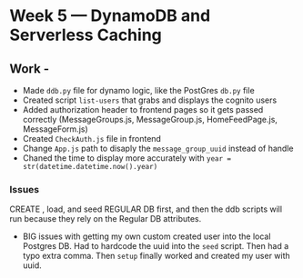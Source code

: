# Week 5 — DynamoDB and Serverless Caching

## Work -

- Made `ddb.py` file for dynamo logic, like the PostGres `db.py` file
- Created script `list-users` that grabs and displays the cognito users
- Added authorization header to frontend pages so it gets passed correctly (MessageGroups.js, MessageGroup.js, HomeFeedPage.js, MessageForm.js)
- Created `CheckAuth.js` file in frontend
- Change `App.js` path to disaply the `message_group_uuid`   instead of handle
- Chaned the time to display more accurately with `year = str(datetime.datetime.now().year)`

### Issues


CREATE , load, and seed REGULAR DB first, and then the ddb scripts will run because they rely on the 
Regular DB attributes.

- BIG issues with getting my own custom created user into the local Postgres DB. Had to hardcode the uuid into the `seed` script. Then had a typo extra comma. Then `setup` finally worked and created my user with uuid.
